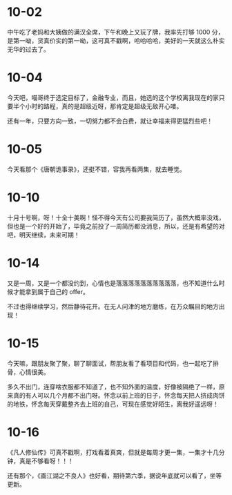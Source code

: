 # 10-02

中午吃了老妈和大姨做的满汉全席，下午和晚上又玩了牌，我率先打够 1000 分，是第一呦，货真价实的第一呦，这可真不戳啊，哈哈哈哈，美好的一天就这么朴实无华的过去了。

# 10-04

今天吧，喵哥终于选定目标了，金融专业，而且，她选的这个学校离我现在的家只要半个小时的路程，真的是超级近呀，那肯定是超级无敌开心喽。

还有一年，只要方向一致，一切努力都不会白费，就让幸福来得更猛烈些吧！

# 10-05

今天看那个《唐朝诡事录》，还挺不错，容我再看两集，就去睡觉。

# 10-10

十月十号啊，呀！十全十美啊！怪不得今天有公司要我简历了，虽然大概率没戏，但也是一个好的开始了，毕竟之前投了一周简历都没消息，所以，还是有希望的对吧，明天继续，未来可期！

# 10-14

又是一周，又是一个都没约到，心情也是落落落落落落落落落落，也不知道什么时候才能拿到属于自己的 offer。

不过也得继续学习，然后静待花开。在无人问津的地方磨练，在万众瞩目的地方出现！

# 10-15

今天嘛，跟朋友聚了聚，聊了聊面试，帮朋友看了看项目和代码，也一起吃了排骨，心情很美。

多久不出门，连穿啥衣服都不知道了，也不知外面的温度，好像被隔绝了一样，原来真的有人可以几个月都不出门呀。怀念以前上班的日子，怀念每天把人挤成肉饼的地铁，怀念每天穿戴整齐去上班的自己，可现在感觉好陌生，离我好遥远呀！

# 10-16

《凡人修仙传》可真不戳啊，打戏看着真爽，但就是每周才更一集，一集才十几分钟，真是不够看呀！！！

还有那个，《画江湖之不良人》也好看，期待第六季，据说年底就可以看了，坐等更新。
